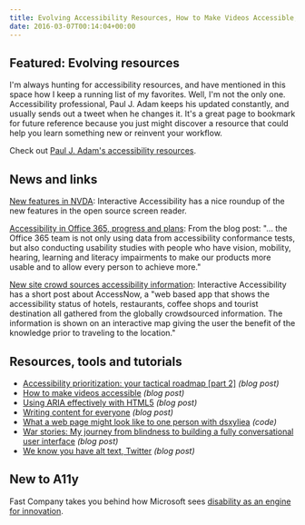 ```yaml
---
title: Evolving Accessibility Resources, How to Make Videos Accessible, Microsoft's New Design Approach and More
date: 2016-03-07T00:14:04+00:00
---
```


## Featured: Evolving resources

I'm always hunting for accessibility resources, and have mentioned in this space how I keep a running list of my favorites. Well, I'm not the only one. Accessibility professional, Paul J. Adam keeps his updated constantly, and usually sends out a tweet when he changes it. It's a great page to bookmark for future reference because you just might discover a resource that could help you learn something new or reinvent your workflow.

Check out [Paul J. Adam's accessibility resources](http://pauljadam.com/#/resources).

## News and links

[New features in NVDA](http://www.interactiveaccessibility.com/news/new-features-nvda-20161): Interactive Accessibility has a nice roundup of the new features in the open source screen reader.

[Accessibility in Office 365, progress and plans](https://blogs.office.com/2016/02/22/accessibility-in-office-365-progress-in-2015-and-plans-for-2016/): From the blog post: "... the Office 365 team is not only using data from accessibility conformance tests, but also conducting usability studies with people who have vision, mobility, hearing, learning and literacy impairments to make our products more usable and to allow every person to achieve more."

[New site crowd sources accessibility information](http://www.interactiveaccessibility.com/news/crowd-sourcing-accessibility): Interactive Accessibility has a short post about AccessNow, a "web based app that shows the accessibility status of hotels, restaurants, coffee shops and tourist destination all gathered from the globally crowdsourced information. The information is shown on an interactive map giving the user the benefit of the knowledge prior to traveling to the location."

## Resources, tools and tutorials

* [Accessibility prioritization: your tactical roadmap \[part 2\]](http://www.deque.com/blog/accessibility-prioritization-tactical-roadmap-part-ii/) _(blog post)_
* [How to make videos accessible](http://www.practicalecommerce.com/articles/97439-How-to-Make-Videos-Accessible-for-Blind-Disabled-Users) _(blog post)_
* [Using ARIA effectively with HTML5](http://www.sitepoint.com/how-to-use-aria-effectively-with-html5/) _(blog post)_
* [Writing content for everyone](https://gds.blog.gov.uk/2016/02/23/writing-content-for-everyone/) _(blog post)_
* [What a web page might look like to one person with dsxyliea](http://geon.github.io/programming/2016/03/03/dsxyliea) _(code)_
* [War stories: My journey from blindness to building a fully conversational user interface](https://backchannel.com/war-stories-my-journey-from-blindness-to-building-a-fully-conversational-user-interface-5ffb74a74c6d) _(blog post)_
* [We know you have alt text, Twitter](http://adrianroselli.com/2016/03/we-know-you-have-alt-text-twitter.html) _(blog post)_

## New to A11y

Fast Company takes you behind how Microsoft sees [disability as an engine for innovation](http://www.fastcodesign.com/3054927/the-big-idea/microsofts-inspiring-bet-on-a-radical-new-type-of-design-thinking).